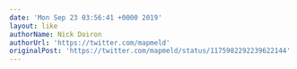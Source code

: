 ```yaml
---
date: 'Mon Sep 23 03:56:41 +0000 2019'
layout: like
authorName: Nick Doiron
authorUrl: 'https://twitter.com/mapmeld'
originalPost: 'https://twitter.com/mapmeld/status/1175982292239622144'
---
```

